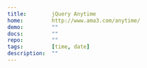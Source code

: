 ```yaml
---
title:        jQuery Anytime
home:         http://www.ama3.com/anytime/
demo:         ""
docs:         ""
repo:         ""
tags:         [time, date]
description:  ""
---
```


